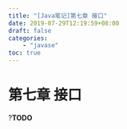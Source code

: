 ```yaml
---
title: "[Java笔记]第七章 接口"
date: 2019-07-29T12:19:59+08:00
draft: false
categories:
    - "javase"
toc: true
---
```


# 第七章 接口

?__TODO__
